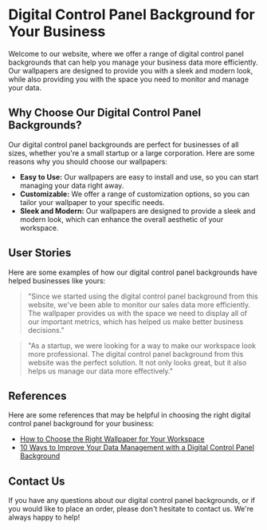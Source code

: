 <!--font:Lato-->

# Digital Control Panel Background for Your Business

Welcome to our website, where we offer a range of digital control panel backgrounds that can help you manage your business data more efficiently. Our wallpapers are designed to provide you with a sleek and modern look, while also providing you with the space you need to monitor and manage your data.

## Why Choose Our Digital Control Panel Backgrounds?

Our digital control panel backgrounds are perfect for businesses of all sizes, whether you're a small startup or a large corporation. Here are some reasons why you should choose our wallpapers:

- **Easy to Use:** Our wallpapers are easy to install and use, so you can start managing your data right away.
- **Customizable:** We offer a range of customization options, so you can tailor your wallpaper to your specific needs.
- **Sleek and Modern:** Our wallpapers are designed to provide a sleek and modern look, which can enhance the overall aesthetic of your workspace.

## User Stories

Here are some examples of how our digital control panel backgrounds have helped businesses like yours:

> "Since we started using the digital control panel background from this website, we've been able to monitor our sales data more efficiently. The wallpaper provides us with the space we need to display all of our important metrics, which has helped us make better business decisions."

> "As a startup, we were looking for a way to make our workspace look more professional. The digital control panel background from this website was the perfect solution. It not only looks great, but it also helps us manage our data more effectively."

## References

Here are some references that may be helpful in choosing the right digital control panel background for your business:

- [How to Choose the Right Wallpaper for Your Workspace](#)
- [10 Ways to Improve Your Data Management with a Digital Control Panel Background](#)

## Contact Us

If you have any questions about our digital control panel backgrounds, or if you would like to place an order, please don't hesitate to contact us. We're always happy to help!

<!--

Write me content for website with wallpaper which alt text is:

"A wallpaper with a simple graphic of a digital dashboard or control panel, with space for monitoring and managing data."

The name/title of the page should not be 1:1 copy of the alt text but rather a real content of the website which is using this wallpaper.

- Use markdown format 
- Start with heading
- Heading should be short and concise
- The content should look like a real website 
- The website should not be about the wallpaper, wallpaper is just a related background
- Heading should be contain work "wallpaper" or "background"
- Include real sections like references, contact, user stories, etc. use things relevant to the page purpose.
- Feel free to use structure like headings, bullets, numbering, blockquotes, paragraphs, horizontal lines, etc.
- You can use formatting like bold or _italic_
- You can include UTF-8 emojis
- Links should be only #hash anchors (and you can refer to the document itself)
- Do not include images


---


# Digital Control Panel Background for Your Business

Welcome to our website, where we offer a range of digital control panel backgrounds that can help you manage your business data more efficiently. Our wallpapers are designed to provide you with a sleek and modern look, while also providing you with the space you need to monitor and manage your data.

## Why Choose Our Digital Control Panel Backgrounds?

Our digital control panel backgrounds are perfect for businesses of all sizes, whether you're a small startup or a large corporation. Here are some reasons why you should choose our wallpapers:

- **Easy to Use:** Our wallpapers are easy to install and use, so you can start managing your data right away.
- **Customizable:** We offer a range of customization options, so you can tailor your wallpaper to your specific needs.
- **Sleek and Modern:** Our wallpapers are designed to provide a sleek and modern look, which can enhance the overall aesthetic of your workspace.

## User Stories

Here are some examples of how our digital control panel backgrounds have helped businesses like yours:

> "Since we started using the digital control panel background from this website, we've been able to monitor our sales data more efficiently. The wallpaper provides us with the space we need to display all of our important metrics, which has helped us make better business decisions."

> "As a startup, we were looking for a way to make our workspace look more professional. The digital control panel background from this website was the perfect solution. It not only looks great, but it also helps us manage our data more effectively."

## References

Here are some references that may be helpful in choosing the right digital control panel background for your business:

- [How to Choose the Right Wallpaper for Your Workspace](#)
- [10 Ways to Improve Your Data Management with a Digital Control Panel Background](#)

## Contact Us

If you have any questions about our digital control panel backgrounds, or if you would like to place an order, please don't hesitate to contact us. We're always happy to help!

-->
